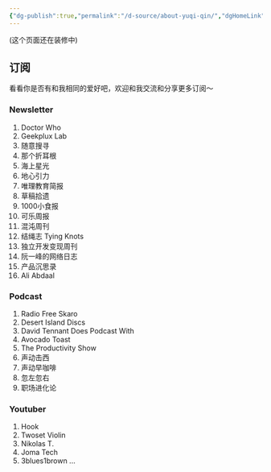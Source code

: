```yaml
---
{"dg-publish":true,"permalink":"/d-source/about-yuqi-qin/","dgHomeLink":true,"dgPassFrontmatter":false}
---
```


(这个页面还在装修中)
## 订阅
看看你是否有和我相同的爱好吧，欢迎和我交流和分享更多订阅～

### Newsletter
1. Doctor Who 
2. Geekplux Lab
3. 随意搜寻
4. 那个折耳根
5. 海上星光
6. 地心引力
7. 唯理教育简报
8. 草稿拾遗
9. 1000小食报
10. 可乐周报
11. 混沌周刊
12. 结绳志 Tying Knots
13. 独立开发变现周刊
14. 阮一峰的网络日志
15. 产品沉思录
16. Ali Abdaal

### Podcast
1. Radio Free Skaro
2. Desert Island Discs
3. David Tennant Does Podcast With
4. Avocado Toast
5. The Productivity Show
6. 声动击西
7. 声动早咖啡
8. 忽左忽右
10. 职场进化论


### Youtuber
1. Hook
2. Twoset Violin
3. Nikolas T.
4. Joma Tech
5. 3blues1brown
...